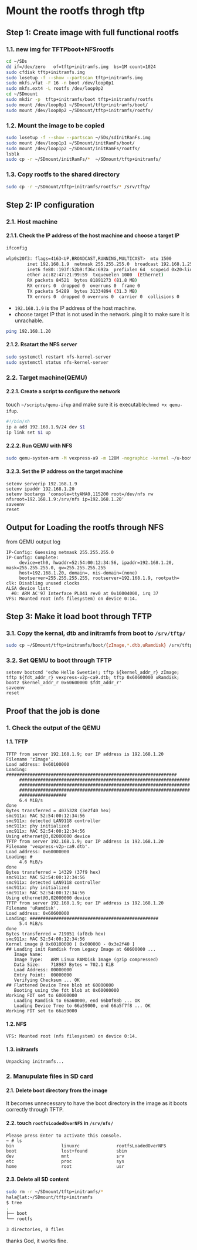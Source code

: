 # Mount the rootfs throgh tftp

## Step 1: Create image with full functional rootfs

### 1.1. new img for TFTPboot+NFSrootfs

```bash
cd ~/SDs
dd if=/dev/zero   of=tftp+initramfs.img  bs=1M count=1024
sudo cfdisk tftp+initramfs.img 
sudo losetup -f --show --partscan tftp+initramfs.img 
sudo mkfs.vfat -F 16 -n boot /dev/loop0p1
sudo mkfs.ext4 -L rootfs /dev/loop0p2
cd ~/SDmount
sudo mkdir -p  tftp+initramfs/boot tftp+initramfs/rootfs
sudo mount /dev/loop0p1 ~/SDmount/tftp+initramfs/boot/
sudo mount /dev/loop0p2 ~/SDmount/tftp+initramfs/rootfs/
```

### 1.2. Mount the image to be copied

```bash
sudo losetup -f --show --partscan ~/SDs/sdInitRanFs.img 
sudo mount /dev/loop1p1 ~/SDmount/initRamFs/boot/
sudo mount /dev/loop1p2 ~/SDmount/initRamFs/rootfs/
lsblk 
sudo cp -r ~/SDmount/initRamFs/*  ~/SDmount/tftp+initramfs/
```

### 1.3. Copy rootfs to the shared directory

```bash
sudo cp -r ~/SDmount/tftp+initramfs/rootfs/* /srv/tftp/
```

## Step 2: IP configuration

### 2.1. Host machine

#### 2.1.1. Check the IP address of the host machine and choose a target IP

```bash
ifconfig
```

```bash
wlp0s20f3: flags=4163<UP,BROADCAST,RUNNING,MULTICAST>  mtu 1500
        inet 192.168.1.9  netmask 255.255.255.0  broadcast 192.168.1.255
        inet6 fe80::193f:52b9:f36c:692a  prefixlen 64  scopeid 0x20<link>
        ether ac:82:47:21:99:59  txqueuelen 1000  (Ethernet)
        RX packets 84521  bytes 81891273 (81.8 MB)
        RX errors 0  dropped 0  overruns 0  frame 0
        TX packets 54289  bytes 31334894 (31.3 MB)
        TX errors 0  dropped 0 overruns 0  carrier 0  collisions 0
```

- `192.168.1.9` is the IP address of the host machine.
- choose target IP that is not used in the network. ping it to make sure it is unrachable.

```bash
ping 192.168.1.20
```

#### 2.1.2. Rsatart the NFS server

```bash
sudo systemctl restart nfs-kernel-server
sudo systemctl status nfs-kernel-server
```

### 2.2. Target machine(QEMU)

#### 2.2.1. Create a script to configure the network

touch `~/scripts/qemu-ifup` and make sure it is executable`chmod +x qemu-ifup`.

```bash
#!/bin/sh
ip a add 192.168.1.9/24 dev $1
ip link set $1 up
```

#### 2.2.2. Run QEMU with NFS

```bash
sudo qemu-system-arm -M vexpress-a9 -m 128M -nographic -kernel ~/u-boot/u-boot -net tap,script=/home/hala/scripts/qemu-ifup -net nic -sd ~/SDs/nfs+initramfs.img
```

#### 3.2.3. Set the IP address on the target machine

```uboot
setenv serverip 192.168.1.9
setenv ipaddr 192.168.1.20
setenv bootargs 'console=ttyAMA0,115200 root=/dev/nfs rw nfsroot=192.168.1.9:/srv/nfs ip=192.168.1.20'
saveenv
reset
```

## Output for Loading the rootfs through NFS

from QEMU output log

```uboot
IP-Config: Guessing netmask 255.255.255.0
IP-Config: Complete:
     device=eth0, hwaddr=52:54:00:12:34:56, ipaddr=192.168.1.20, mask=255.255.255.0, gw=255.255.255.255
     host=192.168.1.20, domain=, nis-domain=(none)
     bootserver=255.255.255.255, rootserver=192.168.1.9, rootpath=
clk: Disabling unused clocks
ALSA device list:
  #0: ARM AC'97 Interface PL041 rev0 at 0x10004000, irq 37
VFS: Mounted root (nfs filesystem) on device 0:14.
```

## Step 3: Make it load boot through TFTP

### 3.1. Copy the kernal, dtb and initramfs from boot to `/srv/tftp/`

```bash
sudo cp ~/SDmount/tftp+initramfs/boot/{zImage,*.dtb,uRamdisk} /srv/tftp/
```

### 3.2. Set QEMU to boot through TFTP

```uboot
setenv bootcmd 'echo Hello Sweetie!; tftp ${kernel_addr_r} zImage; tftp ${fdt_addr_r} vexpress-v2p-ca9.dtb; tftp 0x60600000 uRamdisk; bootz $kernel_addr_r 0x60600000 $fdt_addr_r'
saveenv
reset
```

## Proof that the job is done

### 1. Check the output of the QEMU

#### 1.1. TFTP

```uboot
TFTP from server 192.168.1.9; our IP address is 192.168.1.20
Filename 'zImage'.
Load address: 0x60100000
Loading: #################################################################
	 #################################################################
	 #################################################################
	 #################################################################
	 ##################
	 6.4 MiB/s
done
Bytes transferred = 4075328 (3e2f40 hex)
smc911x: MAC 52:54:00:12:34:56
smc911x: detected LAN9118 controller
smc911x: phy initialized
smc911x: MAC 52:54:00:12:34:56
Using ethernet@3,02000000 device
TFTP from server 192.168.1.9; our IP address is 192.168.1.20
Filename 'vexpress-v2p-ca9.dtb'.
Load address: 0x60000000
Loading: #
	 4.6 MiB/s
done
Bytes transferred = 14329 (37f9 hex)
smc911x: MAC 52:54:00:12:34:56
smc911x: detected LAN9118 controller
smc911x: phy initialized
smc911x: MAC 52:54:00:12:34:56
Using ethernet@3,02000000 device
TFTP from server 192.168.1.9; our IP address is 192.168.1.20
Filename 'uRamdisk'.
Load address: 0x60600000
Loading: #################################################
	 5.4 MiB/s
done
Bytes transferred = 719051 (af8cb hex)
smc911x: MAC 52:54:00:12:34:56
Kernel image @ 0x60100000 [ 0x000000 - 0x3e2f40 ]
## Loading init Ramdisk from Legacy Image at 60600000 ...
   Image Name:   
   Image Type:   ARM Linux RAMDisk Image (gzip compressed)
   Data Size:    718987 Bytes = 702.1 KiB
   Load Address: 00000000
   Entry Point:  00000000
   Verifying Checksum ... OK
## Flattened Device Tree blob at 60000000
   Booting using the fdt blob at 0x60000000
Working FDT set to 60000000
   Loading Ramdisk to 66a60000, end 66b0f88b ... OK
   Loading Device Tree to 66a59000, end 66a5f7f8 ... OK
Working FDT set to 66a59000

```

#### 1.2. NFS

```uboot
VFS: Mounted root (nfs filesystem) on device 0:14.
```

#### 1.3. initramfs

```uboot
Unpacking initramfs...
```

### 2. Manupulate files in SD card

#### 2.1. Delete boot directory from the image

It becomes unnecessary to have the boot directory in the image as it boots correctly through TFTP.

#### 2.2. touch `rootfsLoadedOverNFS` in `/srv/nfs/`

```uboot
Please press Enter to activate this console. 
~ # ls
bin                  linuxrc              rootfsLoadedOverNFS
boot                 lost+found           sbin
dev                  mnt                  srv
etc                  proc                 sys
home                 root                 usr
```

#### 2.3. Delete all SD content

```bash
sudo rm -r ~/SDmount/tftp+initramfs/*
hala@lat:~/SDmount/tftp+initramfs
$ tree 
.
├── boot
└── rootfs

3 directories, 0 files
```

thanks God, it works fine.
